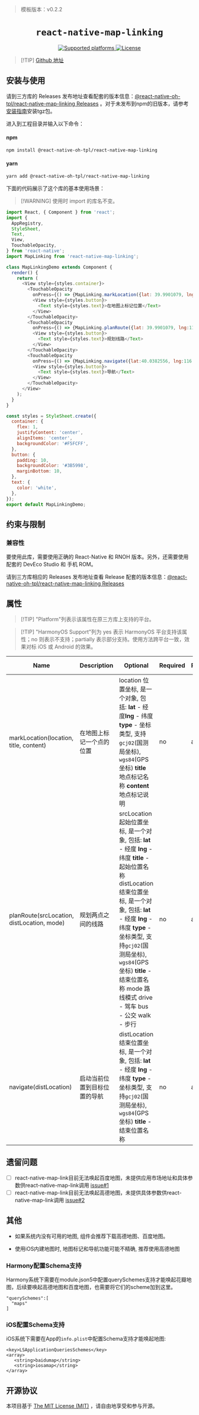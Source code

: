 > 模板版本：v0.2.2

<p align="center">
  <h1 align="center"> <code>react-native-map-linking</code> </h1>
</p>
<p align="center">
    <a href="https://github.com/starlight36/react-native-map-linking">
        <img src="https://img.shields.io/badge/platforms-android%20|%20ios%20|%20harmony%20-lightgrey.svg" alt="Supported platforms" />
    </a>
    <a href="https://github.com/starlight36/react-native-map-linking/blob/master/LICENSE">
        <img src="https://img.shields.io/badge/license-MIT-green.svg" alt="License" />
    </a>
</p>



> [!TIP] [Github 地址](https://github.com/react-native-oh-library/react-native-map-linking)


## 安装与使用

请到三方库的 Releases 发布地址查看配套的版本信息：[@react-native-oh-tpl/react-native-map-linking Releases](https://github.com/react-native-oh-library/react-native-map-linking/releases) 。对于未发布到npm的旧版本，请参考[安装指南](/zh-cn/tgz-usage.md)安装tgz包。

进入到工程目录并输入以下命令：

<!-- tabs:start -->

#### **npm**

```bash
npm install @react-native-oh-tpl/react-native-map-linking
```

#### **yarn**

```bash
yarn add @react-native-oh-tpl/react-native-map-linking
```

<!-- tabs:end -->

下面的代码展示了这个库的基本使用场景：

>[!WARNING] 使用时 import 的库名不变。

```js
import React, { Component } from 'react';
import {
  AppRegistry,
  StyleSheet,
  Text,
  View,
  TouchableOpacity,
} from 'react-native';
import MapLinking from 'react-native-map-linking';

class MapLinkingDemo extends Component {
  render() {
    return (
      <View style={styles.container}>
        <TouchableOpacity
          onPress={() => {MapLinking.markLocation({lat: 39.9901079, lng:116.1887467},'香山公园','bbb')}}>
          <View style={styles.button}>
            <Text style={styles.text}>在地图上标记位置</Text>
          </View>
        </TouchableOpacity>
        <TouchableOpacity
          onPress={() => {MapLinking.planRoute({lat: 39.9901079, lng:116.1887467, title: '香山公园'}, {lat:40.0382556, lng:116.3144536, title:'清河站'}, 'drive')}}>
          <View style={styles.button}>
            <Text style={styles.text}>规划线路</Text>
          </View>
        </TouchableOpacity>
        <TouchableOpacity
          onPress={() => {MapLinking.navigate({lat:40.0382556, lng:116.3144536, title:'清河站'} )}}>
          <View style={styles.button}>
            <Text style={styles.text}>导航</Text>
          </View>
        </TouchableOpacity>
      </View>
    );
  }
}

const styles = StyleSheet.create({
  container: {
    flex: 1,
    justifyContent: 'center',
    alignItems: 'center',
    backgroundColor: '#F5FCFF',
  },
  button: {
    padding: 10,
    backgroundColor: '#3B5998',
    marginBottom: 10,
  },
  text: {
    color: 'white',
  },
});
export default MapLinkingDemo;  
```



## 约束与限制

### 兼容性
要使用此库，需要使用正确的 React-Native 和 RNOH 版本。另外，还需要使用配套的 DevEco Studio 和 手机 ROM。

请到三方库相应的 Releases 发布地址查看 Release 配套的版本信息：[@react-native-oh-tpl/react-native-map-linking Releases](https://github.com/react-native-oh-library/react-native-map-linking/releases)


## 属性

> [!TIP] "Platform"列表示该属性在原三方库上支持的平台。

> [!TIP] "HarmonyOS Support"列为 yes 表示 HarmonyOS 平台支持该属性；no 则表示不支持；partially 表示部分支持。使用方法跨平台一致，效果对标 iOS 或 Android 的效果。

Name | Description | Optional | Required | Platform | HarmonyOS   Support
-- | -- | -- | -- | -- | --
markLocation(location, title, content) | 在地图上标记一个点的位置 | location 位置坐标, 是一个对象, 包括: **lat** - 经度**lng** - 纬度 **type** - 坐标类型, 支持`gcj02`(国测局坐标), `wgs84`(GPS坐标) **title** 地点标记名称 **content** 地点标记说明 | no | all | yes
planRoute(srcLocation, distLocation, mode) | 规划两点之间的线路 | srcLocation 起始位置坐标, 是一个对象, 包括:  **lat** - 经度 **lng** - 纬度 **title** - 起始位置名称 distLocation 结束位置坐标, 是一个对象, 包括:  **lat** - 经度 **lng** - 纬度 **type** - 坐标类型, 支持`gcj02`(国测局坐标), `wgs84`(GPS坐标) **title** - 结束位置名称 mode 路线模式  drive - 驾车 bus - 公交 walk - 步行 | no | all | yes
navigate(distLocation) | 启动当前位置到目标位置的导航 | distLocation 结束位置坐标, 是一个对象, 包括:  **lat** - 经度 **lng** - 纬度 **type** - 坐标类型, 支持`gcj02`(国测局坐标), `wgs84`(GPS坐标) **title** - 结束位置名称 | no | all | yes

## 遗留问题

- [ ] react-native-map-link目前无法唤起百度地图，未提供应用市场地址和具体参数供react-native-map-link调用 [issue#1](https://github.com/react-native-oh-library/react-native-map-linking/issues/1)
- [ ] react-native-map-link目前无法唤起高德地图，未提供具体参数供react-native-map-link调用 [issue#2](https://github.com/react-native-oh-library/react-native-map-linking/issues/2)

## 其他

- 如果系统内没有可用的地图, 组件会推荐下载高德地图、百度地图。

- 使用iOS内建地图时, 地图标记和导航功能可能不精确, 推荐使用高德地图

### Harmony配置Schema支持

Harmony系统下需要在module.json5中配置querySchemes支持才能唤起花瓣地图，后续要唤起高德地图和百度地图，也需要将它们的scheme加到这里。

```
"querySchemes":[
  "maps"
]
```

  

### iOS配置Schema支持

iOS系统下需要在App的`info.plist`中配置Schema支持才能唤起地图:

 ```
<key>LSApplicationQueriesSchemes</key>
<array>
    <string>baidumap</string>
    <string>iosamap</string>
</array>
 ```

## 开源协议

本项目基于 [The MIT License (MIT)](https://github.com/starlight36/react-native-map-linking/blob/master/LICENSE) ，请自由地享受和参与开源。

